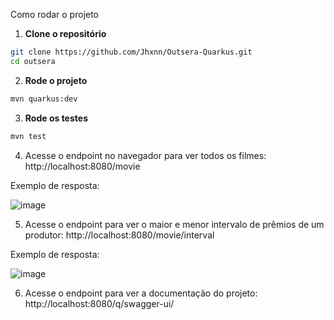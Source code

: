 Como rodar o projeto

1. **Clone o repositório**

```bash
git clone https://github.com/Jhxnn/Outsera-Quarkus.git
cd outsera
```

2. **Rode o projeto**
```bash
mvn quarkus:dev
```


3. **Rode os testes**
```bash
mvn test
```


4. Acesse o endpoint no navegador para ver todos os filmes:
   http://localhost:8080/movie


Exemplo de resposta:

![image](https://github.com/user-attachments/assets/aaf63ec7-a565-442d-96d8-c453288ae1b6)


5. Acesse o endpoint para ver o maior e menor intervalo de prêmios de um produtor:
   http://localhost:8080/movie/interval

Exemplo de resposta:

![image](https://github.com/user-attachments/assets/306d0b39-094b-464d-961f-d42b97016190)

6. Acesse o endpoint para ver a documentação do projeto:
   http://localhost:8080/q/swagger-ui/
